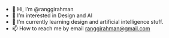 - 👋 Hi, I’m @ranggirahman
- 👀 I’m interested in Design and AI
- 🌱 I’m currently learning design and artificial intelligence stuff.
- 📫 How to reach me by email ranggirahman@gmail.com

<!---
ranggirahman/ranggirahman is a ✨ special ✨ repository because its `README.md` (this file) appears on your GitHub profile.
You can click the Preview link to take a look at your changes.
--->
